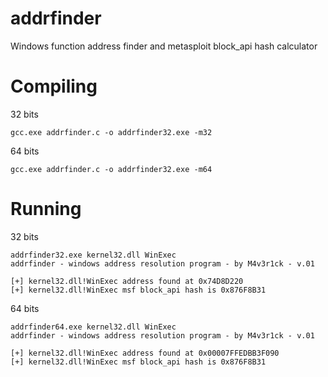 # addrfinder
Windows function address finder and metasploit block_api hash calculator

# Compiling
32 bits
```
gcc.exe addrfinder.c -o addrfinder32.exe -m32
```
64 bits
```
gcc.exe addrfinder.c -o addrfinder32.exe -m64
```

# Running
32 bits
```
addrfinder32.exe kernel32.dll WinExec
addrfinder - windows address resolution program - by M4v3r1ck - v.01

[+] kernel32.dll!WinExec address found at 0x74D8D220
[+] kernel32.dll!WinExec msf block_api hash is 0x876F8B31
```
64 bits
```
addrfinder64.exe kernel32.dll WinExec
addrfinder - windows address resolution program - by M4v3r1ck - v.01

[+] kernel32.dll!WinExec address found at 0x00007FFEDBB3F090
[+] kernel32.dll!WinExec msf block_api hash is 0x876F8B31
```
